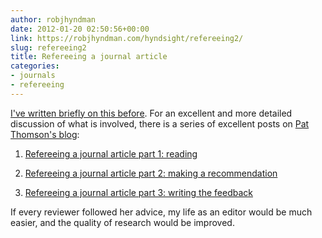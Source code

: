 ```yaml
---
author: robjhyndman
date: 2012-01-20 02:50:56+00:00
link: https://robjhyndman.com/hyndsight/refereeing2/
slug: refereeing2
title: Refereeing a journal article
categories:
- journals
- refereeing
---
```


[I've written briefly on this before](https://robjhyndman.com/hyndsight/referee-reports/). For an excellent and more detailed discussion of what is involved, there is a series of excellent posts on [Pat Thomson's blog](http://patthomson.wordpress.com/):



	
  1. [Refereeing a journal article part 1: reading](http://patthomson.wordpress.com/2012/01/07/refereeing-a-journal-article-part-1-reading/)

	
  2. [Refereeing a journal article part 2: making a recommendation](http://patthomson.wordpress.com/2012/01/13/refereeing-a-journal-article-part-2-making-a-recommendation/)

	
  3. [Refereeing a journal article part 3: writing the feedback](http://patthomson.wordpress.com/2012/01/19/refereeing-a-journal-article-part-3-writing-the-feedback/)


If every reviewer followed her advice, my life as an editor would be much easier, and the quality of research would be improved.
